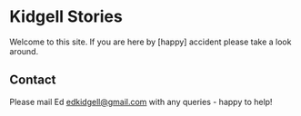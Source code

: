 # Kidgell Stories

Welcome to this site. If you are here by [happy] accident please take a look around.

## Contact

Please mail Ed <edkidgell@gmail.com> with any queries - happy to help!

